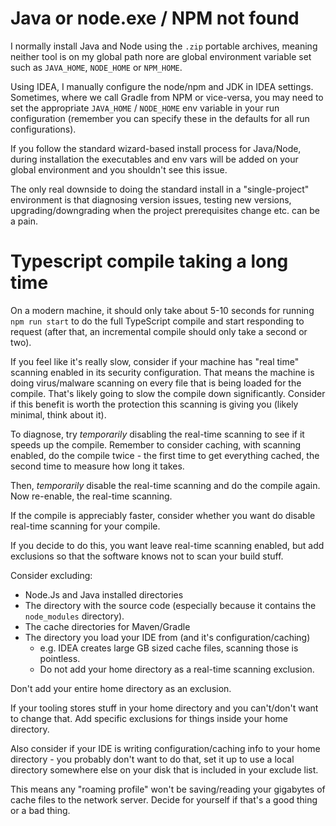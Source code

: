 
# Java or node.exe / NPM not found

I normally install Java and Node using the `.zip` portable archives, meaning
neither tool is on my global path nore are global environment variable set
such as `JAVA_HOME`, `NODE_HOME` or `NPM_HOME`.

Using IDEA, I manually configure the node/npm and JDK in IDEA settings.
Sometimes, where we call Gradle from NPM or vice-versa, you may need to set
the appropriate `JAVA_HOME` / `NODE_HOME` env variable in your run configuration
(remember you can specify these in the defaults for all run configurations).

If you follow the standard wizard-based install process for Java/Node, during
installation the executables and env vars will be added on your global
environment and you shouldn't see this issue.

The only real downside to doing the standard install in a "single-project" 
environment is that diagnosing version issues, testing new versions, 
upgrading/downgrading when the project prerequisites change etc. can be a pain.


# Typescript compile taking a long time

On a modern machine, it should only take about 5-10 seconds for running 
`npm run start` to do the full TypeScript compile and start responding to 
request (after that, an incremental compile should only take a second or two).

If you feel like it's really slow, consider if your machine has "real time" 
scanning enabled in its security configuration.  That means the machine is 
doing virus/malware scanning on every file that is being loaded for the compile.
That's likely going to slow the compile down significantly.
Consider if this benefit is worth the protection this scanning is giving you
(likely minimal, think about it).

To diagnose, try *temporarily* disabling the real-time scanning to see if 
it speeds up the compile. Remember to consider caching, with scanning
enabled, do the compile twice - the first time to get everything cached, the 
second time to measure how long it takes.

Then, *temporarily* disable the real-time scanning and do the compile again.
Now re-enable, the real-time scanning.

If the compile is appreciably faster, consider whether you want do disable 
real-time scanning for your compile.

If you decide to do this, you want leave real-time scanning enabled, but add
exclusions so that the software knows not to scan your build stuff.

Consider excluding:
* Node.Js and Java installed directories
* The directory with the source code (especially because it contains the 
  `node_modules` directory).
* The cache directories for Maven/Gradle
* The directory you load your IDE from (and it's configuration/caching)
  * e.g. IDEA creates large GB sized cache files, scanning those is pointless.
  * Do not add your home directory as a real-time scanning exclusion.

Don't add your entire home directory as an exclusion.

If your tooling stores stuff in your home directory and you can't/don't want
to change that.  Add specific exclusions for things inside your home directory.

Also consider if your IDE is writing configuration/caching info to your
home directory - you probably don't want to do that, set it up to use a local
directory somewhere else on your disk that is included in your exclude list.

This means any "roaming profile" won't be saving/reading your gigabytes of 
cache files to the network server.  Decide for yourself if that's a good thing
or a bad thing.



